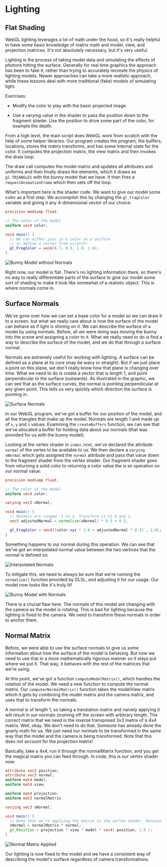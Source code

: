 # Lighting

## Flat Shading

WebGL lighting leverages a lot of math under the hood, so it's really helpful to have some basic knowledge of matrix math and model, view, and projection matrices. It's not absolutely necessary, but it's very useful.

Lighting is the process of taking model data and simulating the effects of photons hitting the surface. Generally for real time graphics the approach has been to fake it, rather than trying to accurately recreate the physics of lighting models. Newer approaches can take a more realistic approach, while these lessons deal with more traditional (fake) models of simulating light.

Exercises:

* Modify the color to play with the basic projected image.

* Use a varying value in the shader to pass the position down to the fragment shader. Use the position to drive some part of the color, for example the depth.

From a high level, the main script does WebGL work from scratch with the help of some helper libraries. Our program creates the program, the buffers, locations, stores the matrix transforms, and has some internal state for the color. It computes the projection matrix, the view matrix and then invokes the draw loop.

The draw call computes the model matrix and updates all attributes and uniforms and then finally draws the elements, which it draws as `gl.TRIANGLES` with the bunny model that we have. It then fires a `requestAnimationFrame` which then sets off the loop.

What's important here is the shader code. We want to give our model some color as a first step. We accomplish this by changing the `gl_fragColor` variable and giving it any 4-dimensional vector of our choice:

```glsl
precision mediump float;

// The color of the model
uniform vec4 color;

void main() {
  // We can either pass in a color as a uniform
  // or define a vector from scratch!
  gl_FragColor = vec4(0.7, 0.3, 1.0, 1.0);
}
```

![Bunny Model without Normals](img/model-without-normals.png "Bunny Model without Normals")

Right now, our model is flat. There's no lighting information there, so there's no way to really differentiate parts of the surface to give our model some sort of shading to make it look like somewhat of a realistic object. This is where normals come in.

## Surface Normals

We've gone over how we can set a base color for a model so we can draw it to a screen, but what we really care about is how the surface of the model can behave as if light is shining on it. We can describe the surface of a model by using normals. Before, all we were doing was moving the bunny into the scene and assigning a color to it. What we really need to do is find a way to describe the surface of the model, and we do that through a surface normal.

Normals are extremely useful for working with lighting. A surface can be defined as a plane at its core (may be wavy or straight). But if we just place a point on this plane, we don't really know how that plane is changing over time. What we need to do is create a vector that is length 1, and point perpendicular to the surface (outwards). As illustrated in the graphic, we can see that as the surface curves, the normal is pointing perpendicular at any given point. This tells us very quickly which direction the surface is pointing in.

![Surface Normals](img/surface-normals.png "Surface Normals")

In our WebGL program, we've got a buffer for our position of the model, and all the triangles that make up the model. Normals are length 1 and made up of `x`, `y` and `z` values. Examining the `createBuffers` function, we can see that we've allocated a buffer for holding data about our normals (that was provided for us with the bunny model).

Looking at the vertex shader in `index.html`, we've declared the attribute `normal` of the vertex to be available to us. We then declare a `varying vNormal` which gets assigned the `normal` attribute and pass that value down to the fragment shader from the vertex shader. Our fragment shader goes from returning a solid color to returning a color value the is an operation on our normal value:

```glsl
precision mediump float;

// The color of the model
uniform vec4 color;

varying vec3 vNormal;

void main() {
  // Normals are ranged -1 to 1. Transform it to 0 and 1.
  vec3 adjustedNormal = normalize(vNormal) * 0.5 + 0.5;

  gl_FragColor = vec4((color.xyz * 1.0 + adjustedNormal * 0.3) , 1.0);
}
```

Something happens to our normal during this operation. We can see that we've got an interpolated normal value between the two vertices that the normal is defined on.

![Interpolated Normals](img/interpolated-normals.png "Interpolated Normals")

To mitigate this, we need to always be sure that we're running the `normalize()` function provided by GLSL, and adjusting it for our usage. Our model now looks like it's truly lit!

![Bunny Model with Normals](img/model-with-normals.png "Bunny Model with Normals")

There is a crucial flaw here. The normals of this model are changing with the camera as the model is rotating. This is bad for lighting because the lighting is fixed to the camera. We need to transform these normals in order to anchor them.

## Normal Matrix

Before, we were able to use the surface normals to give us some information about how the surface of the model is behaving. But now we need to use that in a more mathematically rigorous manner so it stays put where we put it. That way, it behaves with the rest of the matrices that we're using.

At this point, we've got a function `computeModelMatrix()`, which handles the rotation of the model. We need a new function to compute the normal matrix. Our `computerNormalMatrix()` function takes the modelView matrix which it gets by combining the model matrix and the camera matrix, and uses that to transform the normals.

A normal is of length 1, so taking a translation matrix and naively applying it will result in our normals zooming off the screen with arbitrary length. The correct matrix that we need is the inverse transposed 3x3 matrix of a 4x4 matrix. Well, okay. We don't need to do that. Someone has already done the gnarly math for us. We just need our normals to be transformed in the same way that the model and the camera is being transformed. Note that this does not account for the projection matrix!

Basically, take a 4x4, run it through the normalMatrix function, and you get the magical matrix you can feed through. In code, this is our vertex shader now:

```glsl
attribute vec3 position;
attribute vec3 normal;
uniform mat4 model;
uniform mat4 view;

uniform mat4 projection;
uniform mat3 normalMatrix

varying vec3 vNormal;

void main() {
  // Note that we're applying the matrix in the vertex shader, because we want the operation to be per vertex
  vNormal = normalMatrix * normal;
  gl_Position = projection * view * model * vec4( position, 1.0 );
}
```

![Normal Matrix Applied](img/normal-matrix-animation.gif "Normal Matrix Applied")

Our lighting is now fixed to the model and we have a consistent way of describing the model's surface regardless of camera transformations.
